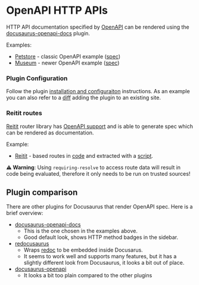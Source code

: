 # OpenAPI HTTP APIs

HTTP API documentation specified by [OpenAPI](https://www.openapis.org/) can be rendered using the [docusaurus-openapi-docs](https://github.com/PaloAltoNetworks/docusaurus-openapi-docs) plugin.

Examples:
- [Petstore](https://dinodoc.pages.dev/examples/openapi/petstore) - classic OpenAPI example ([spec](https://github.com/swagger-api/swagger-petstore/blob/master/src/main/resources/openapi.yaml))
- [Museum](https://dinodoc.pages.dev/examples/openapi/museum) - newer OpenAPI example ([spec](https://github.com/Redocly/museum-openapi-example/blob/main/openapi.yaml))

### Plugin Configuration

Follow the plugin [installation and configuraiton](https://github.com/PaloAltoNetworks/docusaurus-openapi-docs?tab=readme-ov-file#installation-existing-docusaurus-site) instructions. As an example you can also refer to a [diff](https://github.com/dundalek/dinodoc/commit/e704c7decfbeda80145be4fd0007bec7436a3bb0) adding the plugin to an existing site.

### Reitit routes

[Reitit](https://github.com/metosin/reitit) router library has [OpenAPI support](https://github.com/metosin/reitit/blob/master/doc/ring/openapi.md) and is able to generate spec which can be rendered as documentation.

Example:
- [Reitit](https://dinodoc.pages.dev/examples/openapi/reitit) - based routes in [code](https://github.com/metosin/reitit/blob/7e00de835d33460c2e4b19c6aca4df452f869528/examples/openapi/src/example/server.clj#L31-L110) and extracted with a [script](https://github.com/dundalek/dinodoc/blob/main/examples/openapi/doc.clj).

**⚠️ Warning**: Using `requiring-resolve` to access route data will result in code being evaluated, therefore it only needs to be run on trusted sources!

## Plugin comparison

There are other plugins for Docusaurus that render OpenAPI spec. Here is a brief overview:

- [docusaurus-openapi-docs](https://github.com/PaloAltoNetworks/docusaurus-openapi-docs)
  - This is the one chosen in the examples above.
  - Good default look, shows HTTP method badges in the sidebar.
- [redocusaurus](https://github.com/rohit-gohri/redocusaurus)
  - Wraps [redoc](https://github.com/Redocly/redoc) to be embedded inside Docusarus.
  - It seems to work well and supports many features, but it has a slightly different look from Docusaurus, it looks a bit out of place.
- [docusaurus-openapi](https://github.com/cloud-annotations/docusaurus-openapi)
  - It looks a bit too plain compared to the other plugins
